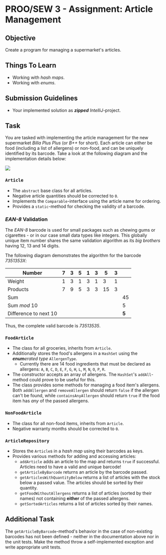 # PROO/SEW 3 - Assignment: Article Management

## Objective
Create a program for managing a supermarket's articles.

## Things To Learn
* Working with _hash maps_.
* Working with _enums_.

## Submission Guidelines
* Your implemented solution as **_zipped_** _IntelliJ_-project.

## Task

You are tasked with implementing the article management for the new supermarket _Billa Plus Plus_ (or _B++_ for short). Each article can either be food (including a list of allergens) or non-food, and can be uniquely identified by its barcode. Take a look at the following diagram and the implementation details below:

![](diagram/diagram.png)

### `Article`
* The `abstract` base class for all articles.
* Negative article quantities should be corrected to `0`.
* Implements the `Comparable`-interface using the article name for ordering.
* Provides a `static`-method for checking the validity of a barcode.

### _EAN-8_ Validation
The _EAN-8_ barcode is used for small packages such as chewing gums or cigarettes - or in our case small data types like integers. This globally unique item number shares the same validation algorithm as its _big brothers_ having 12, 13 and 14 digits.

The following diagram demonstrates the algorithm for the barcode _7351353X_:

|Number|7|3|5|1|3|5|3||
|-|-|-|-|-|-|-|-|-|
|Weight|1|3|1|3|1|3|1||
|Products|7|9|5|3|3|15|3||
|Sum||||||||45
|Sum _mod_ 10||||||||5
|Difference to next 10||||||||**5**

Thus, the complete valid barcode is _73513535_. 

### `FoodArticle`
* The class for all groceries, inherits from `Article`.
* Additionally stores the food's allergens in a `HashSet` using the _**enum**erated type_ `AllergenType`.
    * Currently there are 14 food ingredients that must be declared as allergens: `A`, `B`, `C`, `D`, `E`, `F`, `G`, `H`, `L`, `M`, `N`, `O`, `P`, `R`.
* The constructor accepts an array of allergens. The `HashSet`'s `addAll`-method could prove to be useful for this.
* The class provides some methods for managing a food item's allergens. Both `addAllergen` and `removeAllergen` should return `false` if the allergen can't be found, while `containsAnyAllergen` should return `true` if the food item has _any_ of the passed allergens.

### `NonFoodArticle`
* The class for all non-food items, inherits from `Article`.
* Negative warranty months should be corrected to `0`.

### `ArticleRepository`

* Stores the `Article`s in a _hash map_ using their barcodes as keys.
* Provides various methods for adding and accessing articles:
    * `addArticle` adds an article to the map and returns `true` if successful. Articles need to have a valid and unique barcode!
    * `getArticleByBarcode` returns an article by the barcode passed.
    * `getArticlesWithQuantityBelow` returns a list of articles with the stock below a passed value. The articles should be sorted by their quantity.
    * `getFoodWithoutAllergens` returns a list of articles (sorted by their names) not containing **either** of the passed allergens.
    * `getSortedArticles` returns a list of articles sorted by their names.

## Additional Task
The `getArticleByBarcode`-method's behavior in the case of non-existing barcodes has not been defined - neither in the documentation above nor in the unit tests. Make the method throw a self-implemented exception and write appropriate unit tests.